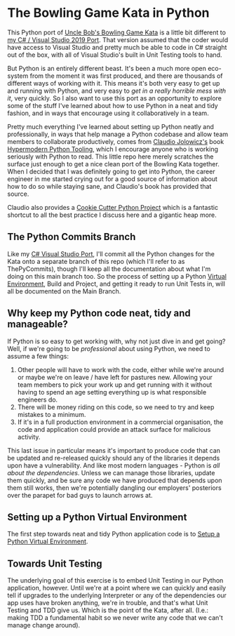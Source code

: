 # The Bowling Game Kata in Python

This Python port of [Uncle Bob's Bowling Game Kata](http://www.butunclebob.com/ArticleS.UncleBob.TheBowlingGameKata) is a little bit different to [my C# / Visual Studio 2019 Port](../README.md). That version assumed that the coder would have access to Visual Studio and pretty much be able to code in C# straight out of the box, with all of Visual Studio's built in Unit Testing tools to hand. 

But Python is an entirely different beast. It's been a much more open eco-system from the moment it was first produced, and there are thousands of different ways of working with it. This means it's both very easy to get up and running with Python, and very easy to _get in a really horrible mess with it_, very quickly. So I also want to use this port as an opportunity to explore some of the stuff I've learned about how to use Python in a neat and tidy fashion, and in ways that encourage using it collaboratively in a team.

Pretty much everything I've learned about setting up Python neatly and professionally, in ways that help manage a Python codebase and allow team members to collaborate productively, comes from [Claudio Jolowicz's](https://github.com/cjolowicz/) book [Hypermodern Python Tooling](https://learning.oreilly.com/library/view/hypermodern-python-tooling/9781098139575/), which I encourage anyone who is working seriously with Python to read. This little repo here merely scratches the surface just enough to get a nice clean port of the Bowling Kata together. When I decided that I was definitely going to get into Python, the career engineer in me started crying out for a good source of information about how to do so while staying sane, and Claudio's book has provided that source.

Claudio also provides a [Cookie Cutter Python Project](https://github.com/cjolowicz/cookiecutter-hypermodern-python) which is a fantastic shortcut to all the best practice I discuss here and a gigantic heap more. 

## The Python Commits Branch

Like my [C# Visual Studio Port](../README.md), I'll commit all the Python changes for the Kata onto a separate branch of this repo (which I'll refer to as ThePyCommits), though I'll keep all the documentation about what I'm doing on this main branch too. So the process of setting up a Python [Virtual Environment](VENV.md), Build and Project, and getting it ready to run Unit Tests in, will all be documented on the Main Branch. 

## Why keep my Python code neat, tidy and manageable?

If Python is so easy to get working with, why not just dive in and get going? Well, if we're going to be _professional_ about using Python, we need to assume a few things:

1. Other people will have to work with the code, either while we're around or maybe we're on leave / have left for pastures new. Allowing your team members to pick your work up and get running with it without having to spend an age setting everything up is what responsible engineers do.
2. There will be money riding on this code, so we need to try and keep mistakes to a minimum.
3. If it's in a full production environment in a commercial organisation, the code and application could provide an attack surface for malicious activity. 

This last issue in particular means it's important to produce code that can be updated and re-released quickly should any of the libraries it depends upon have a vulnerability. And like most modern languages - Python is _all about the dependencies_. Unless we can manage those libraries, update them quickly, and be sure any code we have produced that depends upon them still works, then we're potentially dangling our employers' posteriors over the parapet for bad guys to launch arrows at.

## Setting up a Python Virtual Environment

The first step towards neat and tidy Python application code is to [Setup a Python Virtual Environment](VENV.md). 

## Towards Unit Testing

The underlying goal of this exercise is to embed Unit Testing in our Python application, however. Until we're at a point where we can quickly and easily tell if upgrades to the underlying Interpreter or any of the dependencies our app uses have broken anything, we're in trouble, and that's what Unit Testing and TDD give us. Which is the point of the Kata, after all. (I.e.: making TDD a fundamental habit so we never write any code that we can't manage change around).